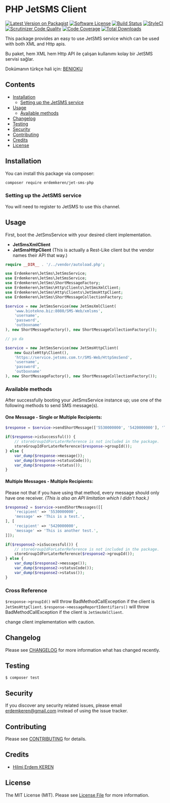# PHP JetSMS Client

[![Latest Version on Packagist](https://img.shields.io/packagist/v/erdemkeren/jet-sms-php.svg?style=flat-square)](https://packagist.org/packages/erdemkeren/jet-sms-php)
[![Software License](https://img.shields.io/badge/license-MIT-brightgreen.svg?style=flat-square)](LICENSE.md)
[![Build Status](https://img.shields.io/travis/erdemkeren/jet-sms-php/master.svg?style=flat-square)](https://travis-ci.org/erdemkeren/jet-sms-php)
[![StyleCI](https://styleci.io/repos/121802100/shield?branch=master)](https://styleci.io/repos/121802100)
[![Scrutinizer Code Quality](https://scrutinizer-ci.com/g/erdemkeren/jet-sms-php/badges/quality-score.png?b=master)](https://scrutinizer-ci.com/g/erdemkeren/jet-sms-php/?branch=master)
[![Code Coverage](https://img.shields.io/scrutinizer/coverage/g/erdemkeren/jet-sms-php/master.svg?style=flat-square)](https://scrutinizer-ci.com/g/erdemkeren/jet-sms-php/?branch=master)
[![Total Downloads](https://img.shields.io/packagist/dt/erdemkeren/jet-sms-php.svg?style=flat-square)](https://packagist.org/packages/erdemkeren/jet-sms-php)

This package provides an easy to use JetSMS service which can be used with both XML and Http apis.

Bu paket, hem XML hem Http API ile çalışan kullanımı kolay bir JetSMS servisi sağlar.

Dokümanın türkçe hali için: [BENIOKU](BENIOKU.md)

## Contents

- [Installation](#installation)
    - [Setting up the JetSMS service](#setting-up-the-jetsms-service)
- [Usage](#usage)
    - [Available methods](#available-methods)
- [Changelog](#changelog)
- [Testing](#testing)
- [Security](#security)
- [Contributing](#contributing)
- [Credits](#credits)
- [License](#license)

## Installation

You can install this package via composer:

``` bash
composer require erdemkeren/jet-sms-php
```

### Setting up the JetSMS service

You will need to register to JetSMS to use this channel.

## Usage

First, boot the JetSmsService with your desired client implementation.
- **JetSmsXmlClient**
- **JetSmsHttpClient** (This is actually a Rest-Like client but the vendor names their API that way.)

```php
require __DIR__ . '/../vendor/autoload.php';

use Erdemkeren\JetSms\JetSmsService;
use Erdemkeren\JetSms\JetSmsService;
use Erdemkeren\JetSms\ShortMessageFactory;
use Erdemkeren\JetSms\Http\Clients\JetSmsXmlClient;
use Erdemkeren\JetSms\Http\Clients\JetSmsHttpClient;
use Erdemkeren\JetSms\ShortMessageCollectionFactory;

$service = new JetSmsService(new JetSmsXmlClient(
    'www.biotekno.biz:8080/SMS-Web/xmlsms',
    'username',
    'password',
    'outboxname'
), new ShortMessageFactory(), new ShortMessageCollectionFactory());

// ya da

$service = new JetSmsService(new JetSmsHttpClient(
    new GuzzleHttp\Client(),
    'https://service.jetsms.com.tr/SMS-Web/HttpSmsSend',
    'username',
    'password',
    'outboxname'
), new ShortMessageFactory(), new ShortMessageCollectionFactory());
```

### Available methods

After successfully booting your JetSmsService instance up; use one of the following methods to send SMS message(s).

#### One Message - Single or Multiple Recipients:

```php
$response = $service->sendShortMessage(['5530000000', '5420000000'], 'This is a test message.');

if($response->isSuccessful()) {
    // storeGroupIdForLaterReference is not included in the package.
    storeGroupIdForLaterReference($response->groupId());
} else {
    var_dump($response->message());
    var_dump($response->statusCode());
    var_dump($response->status());
}
```

#### Multiple Messages - Multiple Recipients:

Please not that if you have using that method, every message should only have one receiver. _(This is also an API limitation which I didn't hack.)_

```php
$response2 = $service->sendShortMessages([[
    'recipient' => '5530000000',
    'message' => 'This is a test.',
], [
    'recipient' => '5420000000',
    'message' => 'This is another test.',
]]);

if($response2->isSuccessful()) {
    // storeGroupIdForLaterReference is not included in the package.
    storeGroupIdForLaterReference($response2->groupId());
} else {
    var_dump($response2->message());
    var_dump($response2->statusCode());
    var_dump($response2->status());
}
```

### Cross Reference

`$response->groupId()` will throw BadMethodCallException if the client is `JetSmsHttpClient`.
`$response->messageReportIdentifiers()` will throw BadMethodCallException if the client is `JetSmsXmlClient`.

change client implementation with caution.

## Changelog

Please see [CHANGELOG](CHANGELOG.md) for more information what has changed recently.

## Testing

``` bash
$ composer test
```

## Security

If you discover any security related issues, please email erdemkeren@gmail.com instead of using the issue tracker.

## Contributing

Please see [CONTRIBUTING](CONTRIBUTING.md) for details.

## Credits

- [Hilmi Erdem KEREN](https://github.com/erdemkeren)

## License

The MIT License (MIT). Please see [License File](LICENSE.md) for more information.
